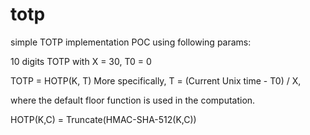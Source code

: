 # totp
simple TOTP implementation POC using following params:

10 digits TOTP with X = 30, T0 = 0

TOTP = HOTP(K, T) More specifically, T = (Current Unix time - T0) / X, 

where the default floor function is used in the computation.

HOTP(K,C) = Truncate(HMAC-SHA-512(K,C))
